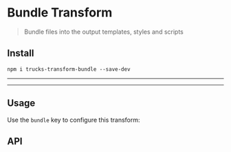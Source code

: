 # Bundle Transform

> Bundle files into the output templates, styles and scripts

## Install

```
npm i trucks-transform-bundle --save-dev
```

***
<!-- @toc -->
***

## Usage

Use the `bundle` key to configure this transform:

<? @source {javascript=s/(\.\.\/)+lib\/index/trucks-compiler/gm} usage.js ?>

## API

<? @exec mkapi src/index.js --level=3 ?>

<? @include ../../../documents/license.md ?>
<? @include ../../../documents/links.md ?>
